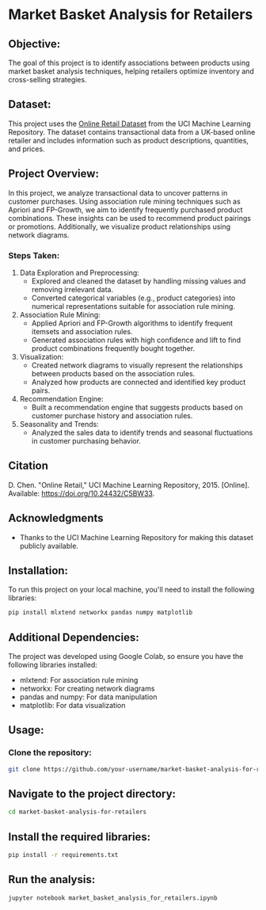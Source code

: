 # Market Basket Analysis for Retailers

## Objective:
The goal of this project is to identify associations between products using market basket analysis techniques, helping retailers optimize inventory and cross-selling strategies.

## Dataset:
This project uses the [Online Retail Dataset](https://archive.ics.uci.edu/dataset/352/online+retail) from the UCI Machine Learning Repository. The dataset contains transactional data from a UK-based online retailer and includes information such as product descriptions, quantities, and prices.

## Project Overview:
In this project, we analyze transactional data to uncover patterns in customer purchases. Using association rule mining techniques such as Apriori and FP-Growth, we aim to identify frequently purchased product combinations. These insights can be used to recommend product pairings or promotions. Additionally, we visualize product relationships using network diagrams.

### Steps Taken:
1. Data Exploration and Preprocessing:
    - Explored and cleaned the dataset by handling missing values and removing irrelevant data.
    -  Converted categorical variables (e.g., product categories) into numerical representations suitable for association rule mining.
2. Association Rule Mining:
    - Applied Apriori and FP-Growth algorithms to identify frequent itemsets and association rules.
    - Generated association rules with high confidence and lift to find product combinations frequently bought together.
3. Visualization:
    - Created network diagrams to visually represent the relationships between products based on the association rules.
    - Analyzed how products are connected and identified key product pairs.
4. Recommendation Engine:
    - Built a recommendation engine that suggests products based on customer purchase history and association rules.
5. Seasonality and Trends:
    - Analyzed the sales data to identify trends and seasonal fluctuations in customer purchasing behavior.

## Citation
D. Chen. "Online Retail," UCI Machine Learning Repository, 2015. [Online]. Available: https://doi.org/10.24432/C5BW33.

## Acknowledgments
- Thanks to the UCI Machine Learning Repository for making this dataset publicly available.

## Installation:
To run this project on your local machine, you'll need to install the following libraries:

```bash
pip install mlxtend networkx pandas numpy matplotlib
```

## Additional Dependencies:
The project was developed using Google Colab, so ensure you have the following libraries installed:

  - mlxtend: For association rule mining
  - networkx: For creating network diagrams
  - pandas and numpy: For data manipulation
  - matplotlib: For data visualization

## Usage:
### Clone the repository:

```bash
git clone https://github.com/your-username/market-basket-analysis-for-retailers.git
```

## Navigate to the project directory:

```bash
cd market-basket-analysis-for-retailers
```

## Install the required libraries:

```bash
pip install -r requirements.txt
```

## Run the analysis:
```bash
jupyter notebook market_basket_analysis_for_retailers.ipynb
```



